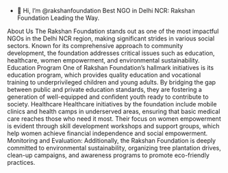- 👋 Hi, I’m @rakshanfoundation
Best NGO in Delhi NCR: Rakshan Foundation Leading the Way. 

About Us
The Rakshan Foundation stands out as one of the most impactful NGOs in the Delhi NCR region, making significant strides in various social sectors. Known for its comprehensive approach to community development, the foundation addresses critical issues such as education, healthcare, women empowerment, and environmental sustainability.
Education Program
One of Rakshan Foundation’s hallmark initiatives is its education program, which provides quality education and vocational training to underprivileged children and young adults. By bridging the gap between public and private education standards, they are fostering a generation of well-equipped and confident youth ready to contribute to society.
Healthcare 
Healthcare initiatives by the foundation include mobile clinics and health camps in underserved areas, ensuring that basic medical care reaches those who need it most. Their focus on women empowerment is evident through skill development workshops and support groups, which help women achieve financial independence and social empowerment.
Monitoring and Evaluation:
Additionally, the Rakshan Foundation is deeply committed to environmental sustainability, organizing tree plantation drives, clean-up campaigns, and awareness programs to promote eco-friendly practices.

